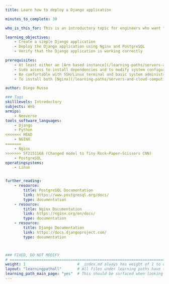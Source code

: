 ```yaml
---
title: Learn how to deploy a Django application

minutes_to_complete: 30

who_is_this_for: This is an introductory topic for engineers who want to deploy a Django based application on Arm machines.

learning_objectives:
    - Create a simple Django application
    - Deploy the Django application using Nginx and PostgreSQL
    - Verify that the Django application is working correctly

prerequisites:
    - At least either an [Arm based instance](/learning-paths/servers-and-cloud-computing/csp/) from a cloud service provider, on-premises Arm server, or a Linux virtual machine on your Arm device.
    - Sudo access to install dependencies and to modify system configuration files.
    - Be comfortable with SSH/Linux terminal and basic system administration tasks.
    - To install both [Nginx](/learning-paths/servers-and-cloud-computing/nginx/) and [PostgreSQL](/learning-paths/servers-and-cloud-computing/postgresql/)

author: Diego Russo

### Tags
skilllevels: Introductory
subjects: Web
armips:
    - Neoverse
tools_software_languages:
    - Django
    - Python
<<<<<<< HEAD
    - NGINX
=======
    - Nginx
>>>>>>> 5f2151168 (Changed model to Tiny Rock–Paper–Scissors CNN)
    - PostgreSQL
operatingsystems:
    - Linux


further_reading:
    - resource:
        title: PostgreSQL Documentation
        link: https://www.postgresql.org/docs/
        type: documentation
    - resource:
        title: Nginx Documentation
        link: https://nginx.org/en/docs/
        type: documentation
    - resource:
        title: Django Documentation
        link: https://docs.djangoproject.com/
        type: documentation



### FIXED, DO NOT MODIFY
# ================================================================================
weight: 1                       # _index.md always has weight of 1 to order correctly
layout: "learningpathall"       # All files under learning paths have this same wrapper
learning_path_main_page: "yes"  # This should be surfaced when looking for related content. Only set for _index.md of learning path content.
---
```

